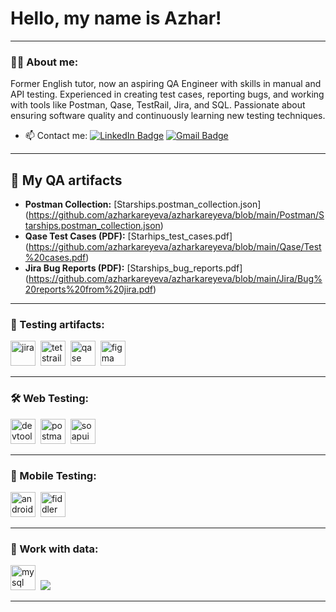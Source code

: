# Hello, my name is Azhar!

---

### 👨‍💻 About me:

Former English tutor, now an aspiring QA Engineer with skills in manual and API testing. Experienced in creating test cases, reporting bugs, and working with tools like Postman, Qase, TestRail, Jira, and SQL. Passionate about ensuring software quality and continuously learning new testing techniques.

- 📫 Contact me: [![LinkedIn Badge](https://img.shields.io/badge/-@azhar_kareyeva-blue?style=flat&logo=LinkedIn&logoColor=white)](https://www.linkedin.com/in/azhar-kareyeva-ab1331363/) [![Gmail Badge](https://img.shields.io/badge/-Gmail-red?style=flat&logo=Gmail&logoColor=white)](mailto:azhara.kareyeva@gmail.com)

---

## 📁 My QA artifacts

- **Postman Collection:** [Starships.postman_collection.json] (https://github.com/azharkareyeva/azharkareyeva/blob/main/Postman/Starships.postman_collection.json)
- **Qase Test Cases (PDF):** [Starhips_test_cases.pdf] (https://github.com/azharkareyeva/azharkareyeva/blob/main/Qase/Test%20cases.pdf)
- **Jira Bug Reports (PDF):** [Starships_bug_reports.pdf] (https://github.com/azharkareyeva/azharkareyeva/blob/main/Jira/Bug%20reports%20from%20jira.pdf)

---

### 📁 Testing artifacts:

<div>
  <img src="https://cdn.jsdelivr.net/gh/devicons/devicon/icons/jira/jira-original.svg" title="jira" alt="jira" width="40" height="40"/>&nbsp
  <img src="https://codahosted.io/packs/21236/unversioned/assets/LOGO/ba1091c59bab89cd2fd0f289622731fe16113d7b00905abe64759c313a4b73b76c1b0426076ed76cb74752234c734131df46992d5b8b48fc13e264240e4f7119f736cfeb64df36ded54b5cbf6198b9cadedf18dd0cac5c7dbcd16e6336c29363cd1292ba" title="testrail" alt="tetstrail" width="40" height="40"/>&nbsp
  <img src="https://luna1.co/eb0187.png" title="qase" alt="qase" width="40" height="40"/>&nbsp
  <img src="https://cdn.jsdelivr.net/gh/devicons/devicon/icons/figma/figma-original.svg" title="figma" alt="figma" width="40" height="40"/>&nbsp
</div>

---

### 🛠 Web Testing:

<div>
  <img src="https://d33wubrfki0l68.cloudfront.net/38b5c953a4667366685d55db55d057c86db1fc54/a0fdc/static/acae6b24d940347661ca901ea07f47c1/chrome-dev-logo-icon.png" title="devtools" alt="devtools" width="40" height="40"/>&nbsp
  <img src="https://uxwing.com/wp-content/themes/uxwing/download/brands-and-social-media/postman-icon.png" title="postman" alt="postman" width="40" height="40"/>&nbsp
  <img src="https://static0.smartbear.co/smartbearbrand/media/images/home/soapui-icon.svg" title="soapui" alt="soapui" width="40" height="40"/>&nbsp
</div>

---

### 📱 Mobile Testing:

<div>
  <img src="https://cdn.jsdelivr.net/gh/devicons/devicon/icons/androidstudio/androidstudio-original.svg" title="android-studio" alt="android-studio" width="40" height="40"/>&nbsp
  <img src="https://www.megaleechers.com/storage/Fiddler-Everywhere-Icon.png" title="fiddler" alt="fiddler" width="40" height="40"/>&nbsp
</div>

---

### 💾 Work with data:

<div>
  <img src="https://cdn.jsdelivr.net/gh/devicons/devicon/icons/mysql/mysql-original.svg" title="mysql" alt="mysql" width="40" height="40"/>&nbsp
  <img src="https://img.shields.io/badge/PostgreSQL-316192?style=for-the-badge&logo=postgresql&logoColor=white"/>&nbsp
</div>

---
